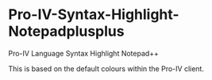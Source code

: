 # Pro-IV-Syntax-Highlight-Notepadplusplus
Pro-IV Language Syntax Highlight Notepad++ 

This is based on the default colours within the Pro-IV client.
